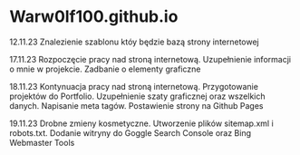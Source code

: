 # Warw0lf100.github.io

12.11.23 Znalezienie szablonu któy będzie bazą strony internetowej

17.11.23 Rozpoczęcie pracy nad stroną internetową. Uzupełnienie informacji o mnie w projekcie. Zadbanie o elementy graficzne

18.11.23 Kontynuacja pracy nad stroną internetową. Przygotowanie projektów do Portfolio. Uzupełnienie szaty graficznej oraz wszelkich danych. Napisanie meta tagów. Postawienie strony na Github Pages

19.11.23 Drobne zmieny kosmetyczne. Utworzenie plików sitemap.xml i robots.txt. Dodanie witryny do Goggle Search Console oraz Bing Webmaster Tools
